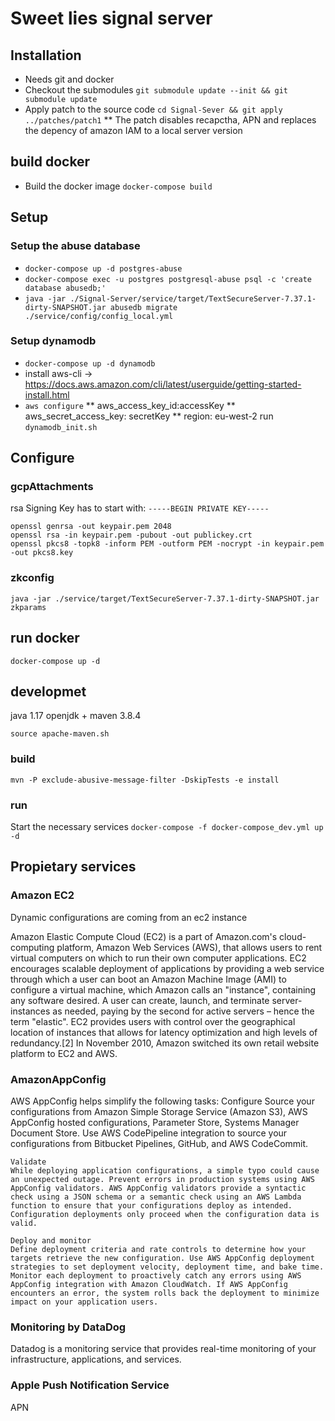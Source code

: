 # Sweet lies signal server


## Installation
* Needs git and docker
* Checkout the submodules `git submodule update --init && git submodule update`
* Apply patch to the source code `cd Signal-Sever && git apply ../patches/patch1`
** The patch disables recapctha, APN and replaces the depency of amazon IAM to a local server version

## build docker
* Build the docker image `docker-compose build`

## Setup


### Setup the abuse database
* `docker-compose up -d postgres-abuse`
* `docker-compose exec -u postgres postgresql-abuse psql -c 'create database abusedb;'`
* `java -jar ./Signal-Server/service/target/TextSecureServer-7.37.1-dirty-SNAPSHOT.jar abusedb migrate ./service/config/config_local.yml`

### Setup dynamodb
* `docker-compose up -d dynamodb`
* install aws-cli -> https://docs.aws.amazon.com/cli/latest/userguide/getting-started-install.html
* `aws configure`
** aws_access_key_id:accessKey
** aws_secret_access_key: secretKey
** region: eu-west-2
run `dynamodb_init.sh`

## Configure

### gcpAttachments
rsa Signing Key has to start with:
`-----BEGIN PRIVATE KEY-----`

```
openssl genrsa -out keypair.pem 2048
openssl rsa -in keypair.pem -pubout -out publickey.crt
openssl pkcs8 -topk8 -inform PEM -outform PEM -nocrypt -in keypair.pem -out pkcs8.key
```

### zkconfig
 `java -jar ./service/target/TextSecureServer-7.37.1-dirty-SNAPSHOT.jar zkparams`

## run docker

`docker-compose up -d`

## developmet

java 1.17 openjdk + maven 3.8.4

`source apache-maven.sh`

### build 

`mvn -P exclude-abusive-message-filter -DskipTests -e install`

### run
Start the necessary services `docker-compose -f docker-compose_dev.yml up -d`


## Propietary services

### Amazon EC2
Dynamic configurations are coming from an ec2 instance

Amazon Elastic Compute Cloud (EC2) is a part of Amazon.com's cloud-computing platform, Amazon Web Services (AWS), that allows users to rent virtual computers on which to run their own computer applications. EC2 encourages scalable deployment of applications by providing a web service through which a user can boot an Amazon Machine Image (AMI) to configure a virtual machine, which Amazon calls an "instance", containing any software desired. A user can create, launch, and terminate server-instances as needed, paying by the second for active servers – hence the term "elastic". EC2 provides users with control over the geographical location of instances that allows for latency optimization and high levels of redundancy.[2] In November 2010, Amazon switched its own retail website platform to EC2 and AWS.

### AmazonAppConfig
AWS AppConfig helps simplify the following tasks:
    Configure
    Source your configurations from Amazon Simple Storage Service (Amazon S3), AWS AppConfig hosted configurations, Parameter Store, Systems Manager Document Store. Use AWS CodePipeline integration to source your configurations from Bitbucket Pipelines, GitHub, and AWS CodeCommit.

    Validate
    While deploying application configurations, a simple typo could cause an unexpected outage. Prevent errors in production systems using AWS AppConfig validators. AWS AppConfig validators provide a syntactic check using a JSON schema or a semantic check using an AWS Lambda function to ensure that your configurations deploy as intended. Configuration deployments only proceed when the configuration data is valid.

    Deploy and monitor
    Define deployment criteria and rate controls to determine how your targets retrieve the new configuration. Use AWS AppConfig deployment strategies to set deployment velocity, deployment time, and bake time. Monitor each deployment to proactively catch any errors using AWS AppConfig integration with Amazon CloudWatch. If AWS AppConfig encounters an error, the system rolls back the deployment to minimize impact on your application users.



### Monitoring by DataDog
Datadog is a monitoring service that provides real-time monitoring of your infrastructure, applications, and services.


### Apple Push Notification Service
APN
